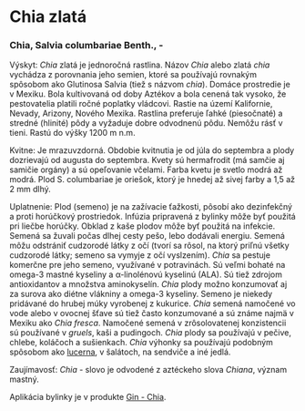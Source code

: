 Chia zlatá
==========

### Chia, Salvia columbariae Benth., -

Výskyt: *Chia* zlatá je jednoročná rastlina. Názov *Chia* alebo zlatá *chia*
vychádza z porovnania jeho semien, ktoré sa používajú rovnakým spôsobom ako
Glutinosa Salvia (tiež s názvom *chia*). Domáce prostredie je v Mexiku. Bola
kultivovaná od doby Aztékov a bola cenená tak vysoko, že pestovatelia platili
ročné poplatky vládcovi. Rastie na území Kalifornie, Nevady, Arizony, Nového
Mexika. Rastlina preferuje ľahké (piesočnaté) a stredné (hlinité) pôdy a
vyžaduje dobre odvodnenú pôdu. Nemôžu rásť v tieni. Rastú do výšky 1200 m n.m.

Kvitne: Je mrazuvzdorná. Obdobie kvitnutia je od júla do septembra a plody
dozrievajú od augusta do septembra. Kvety sú hermafrodit (má samčie aj samičie
orgány) a sú opeľovanie včelami. Farba kvetu je svetlo modrá až modrá. Plod S.
columbariae je oriešok, ktorý je hnedej až sivej farby a 1,5 až 2 mm dlhý.

Uplatnenie: Plod (semeno) je na zažívacie ťažkosti, pôsobí ako dezinfekčný a
proti horúčkový prostriedok. Infúzia pripravená z bylinky môže byť použitá pri
liečbe horúčky. Obklad z kaše plodov môže byť použitá na infekcie. Semená sa
žuvali počas dlhej cesty pešo, lebo dodávali energiu. Semená môžu odstrániť
cudzorodé látky z očí (tvorí sa rôsol, na ktorý priľnú všetky cudzorodé látky;
semeno sa vymyje z očí vyslzením). *Chia* sa pestuje komerčne pre jeho semeno,
využívané v potravinách. Sú veľmi bohaté na omega-3 mastné kyseliny a
α-linolénovú kyselinú (ALA). Sú tiež zdrojom antioxidantov a množstva
aminokyselín. *Chia* plody možno konzumovať aj za surova ako diétne vlákniny a
omega-3 kyseliny. Semeno je niekedy pridávané do hrubej múky vyrobenej z
kukurice. *Chia* semená namočené vo vode alebo v ovocnej šťave sú tiež často
konzumované a sú známe najmä v Mexiku ako *Chia fresca*. Namočené semená v
zrôsolovatenej konzistencii sú používané v *gruels*, kaši a pudingoch. *Chia*
plody sa používajú v pečive, chlebe, koláčoch a sušienkach. *Chia* výhonky sa
používajú podobným spôsobom ako
[lucerna](/sip/bylinky/lucerna-siata), v šalátoch, na sendviče a iné
jedlá.

Zaujímavosť: *Chia* - slovo je odvodené z aztéckeho slova *Chiana*, význam
mastný.

Aplikácia bylinky je v produkte [Gin - Chia](/sip/produkty-FLP/gin-chia).
